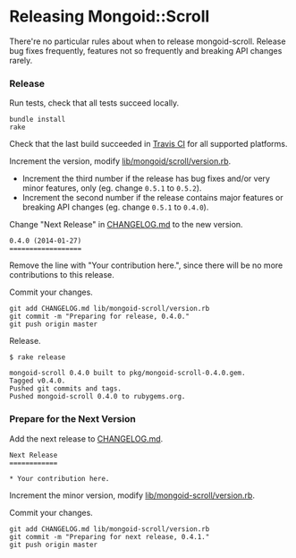 Releasing Mongoid::Scroll
=========================

There're no particular rules about when to release mongoid-scroll. Release bug fixes frequently, features not so frequently and breaking API changes rarely.

### Release

Run tests, check that all tests succeed locally.

```
bundle install
rake
```

Check that the last build succeeded in [Travis CI](https://travis-ci.org/mongoid/mongoid-scroll) for all supported platforms.

Increment the version, modify [lib/mongoid/scroll/version.rb](lib/mongoid/scroll/version.rb).

*  Increment the third number if the release has bug fixes and/or very minor features, only (eg. change `0.5.1` to `0.5.2`).
*  Increment the second number if the release contains major features or breaking API changes (eg. change `0.5.1` to `0.4.0`).

Change "Next Release" in [CHANGELOG.md](CHANGELOG.md) to the new version.

```
0.4.0 (2014-01-27)
==================
```

Remove the line with "Your contribution here.", since there will be no more contributions to this release.

Commit your changes.

```
git add CHANGELOG.md lib/mongoid-scroll/version.rb
git commit -m "Preparing for release, 0.4.0."
git push origin master
```

Release.

```
$ rake release

mongoid-scroll 0.4.0 built to pkg/mongoid-scroll-0.4.0.gem.
Tagged v0.4.0.
Pushed git commits and tags.
Pushed mongoid-scroll 0.4.0 to rubygems.org.
```

### Prepare for the Next Version

Add the next release to [CHANGELOG.md](CHANGELOG.md).

```
Next Release
============

* Your contribution here.
```

Increment the minor version, modify [lib/mongoid-scroll/version.rb](lib/mongoid-scroll/version.rb).

Commit your changes.

```
git add CHANGELOG.md lib/mongoid-scroll/version.rb
git commit -m "Preparing for next release, 0.4.1."
git push origin master
```

